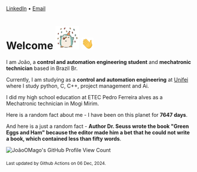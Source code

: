 [LinkedIn](https://www.linkedin.com/in/joão-pedro-gozzoli-b95641301/) &bull;
[Email](joaopedrogozzoli@gmail.com)

# Welcome <img src="happy.gif" height="64px" /> <img src="wave.gif" height="32px" />

I am João, a  **control and automation engineering student** and **mechatronic technician** based in Brazil Br.

Currently, I am studying as a **control and automation engineering** at [Unifei](https://unifei.edu.br) where I study python, C, C++, project management and Ai.

I did my high school education at ETEC Pedro Ferreira alves as a Mechatronic technician in Mogi Mirim.

Here is a random fact about me - I have been on this planet for **7647 days**.

And here is a just a random fact -  **Author Dr. Seuss wrote the book "Green Eggs and Ham" because the editor made him a bet that he could not write a book, which contained less than fifty words**.

![JoãoOMago's GitHub Profile View Count](https://komarev.com/ghpvc/?username=JoaoOMago)

<sub>Last updated by Github Actions on 06 Dec, 2024.</sub>
